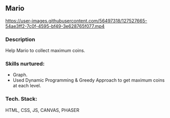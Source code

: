 ## Mario





https://user-images.githubusercontent.com/56497318/127527665-54ae3ff2-7c0f-4595-bf49-3e628765f077.mp4




### Description
Help Mario to collect maximum coins.

### Skills nurtured:
  - Graph.
  - Used Dynamic Programming & Greedy Approach to get maximum coins at each level.

### Tech. Stack:
HTML, CSS, JS, CANVAS, PHASER
